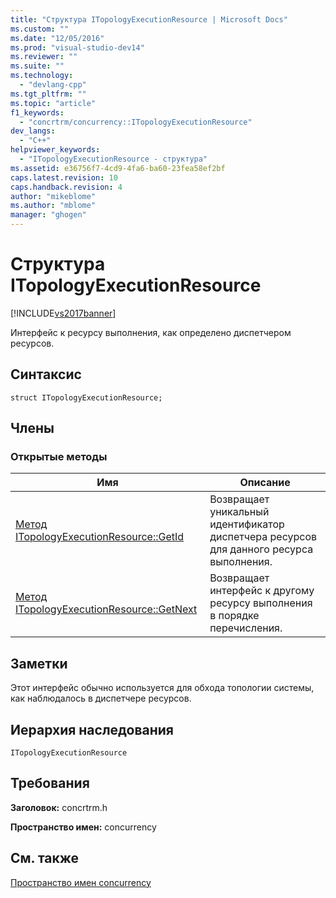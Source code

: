 ```yaml
---
title: "Структура ITopologyExecutionResource | Microsoft Docs"
ms.custom: ""
ms.date: "12/05/2016"
ms.prod: "visual-studio-dev14"
ms.reviewer: ""
ms.suite: ""
ms.technology: 
  - "devlang-cpp"
ms.tgt_pltfrm: ""
ms.topic: "article"
f1_keywords: 
  - "concrtrm/concurrency::ITopologyExecutionResource"
dev_langs: 
  - "C++"
helpviewer_keywords: 
  - "ITopologyExecutionResource - структура"
ms.assetid: e36756f7-4cd9-4fa6-ba60-23fea58ef2bf
caps.latest.revision: 10
caps.handback.revision: 4
author: "mikeblome"
ms.author: "mblome"
manager: "ghogen"
---
```

# Структура ITopologyExecutionResource
[!INCLUDE[vs2017banner](../../../assembler/inline/includes/vs2017banner.md)]

Интерфейс к ресурсу выполнения, как определено диспетчером ресурсов.  
  
## Синтаксис  
  
```  
struct ITopologyExecutionResource;  
```  
  
## Члены  
  
### Открытые методы  
  
|Имя|Описание|  
|---------|--------------|  
|[Метод ITopologyExecutionResource::GetId](../Topic/ITopologyExecutionResource::GetId%20Method.md)|Возвращает уникальный идентификатор диспетчера ресурсов для данного ресурса выполнения.|  
|[Метод ITopologyExecutionResource::GetNext](../Topic/ITopologyExecutionResource::GetNext%20Method.md)|Возвращает интерфейс к другому ресурсу выполнения в порядке перечисления.|  
  
## Заметки  
 Этот интерфейс обычно используется для обхода топологии системы, как наблюдалось в диспетчере ресурсов.  
  
## Иерархия наследования  
 `ITopologyExecutionResource`  
  
## Требования  
 **Заголовок:** concrtrm.h  
  
 **Пространство имен:** concurrency  
  
## См. также  
 [Пространство имен concurrency](../../../parallel/concrt/reference/concurrency-namespace.md)